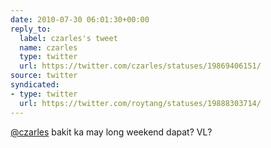```yaml
---
date: 2010-07-30 06:01:30+00:00
reply_to:
  label: czarles's tweet
  name: czarles
  type: twitter
  url: https://twitter.com/czarles/statuses/19869406151/
source: twitter
syndicated:
- type: twitter
  url: https://twitter.com/roytang/statuses/19888303714/
---
```


[@czarles](https://twitter.com/czarles/) bakit ka may long weekend dapat? VL?